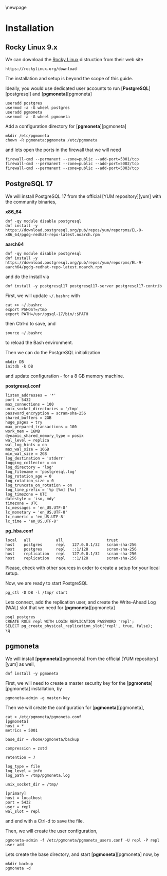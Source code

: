 \newpage

# Installation

## Rocky Linux 9.x

We can download the [Rocky Linux](https://www.rockylinux.org/) distruction from their web site

```
https://rockylinux.org/download
```

The installation and setup is beyond the scope of this guide.

Ideally, you would use dedicated user accounts to run [**PostgreSQL**][postgresql] and [**pgmoneta**][pgmoneta]

```
useradd postgres
usermod -a -G wheel postgres
useradd pgmoneta
usermod -a -G wheel pgmoneta
```

Add a configuration directory for [**pgmoneta**][pgmoneta]

```
mkdir /etc/pgmoneta
chown -R pgmoneta:pgmoneta /etc/pgmoneta
```

and lets open the ports in the firewall that we will need

```
firewall-cmd --permanent --zone=public --add-port=5001/tcp
firewall-cmd --permanent --zone=public --add-port=5002/tcp
firewall-cmd --permanent --zone=public --add-port=5003/tcp
```

## PostgreSQL 17

We will install PostgreSQL 17 from the official [YUM repository][yum] with the community binaries,

**x86_64**

```
dnf -qy module disable postgresql
dnf install -y https://download.postgresql.org/pub/repos/yum/reporpms/EL-9-x86_64/pgdg-redhat-repo-latest.noarch.rpm
```

**aarch64**

```
dnf -qy module disable postgresql
dnf install -y https://download.postgresql.org/pub/repos/yum/reporpms/EL-9-aarch64/pgdg-redhat-repo-latest.noarch.rpm
```

and do the install via

```
dnf install -y postgresql17 postgresql17-server postgresql17-contrib
```

First, we will update `~/.bashrc` with

```
cat >> ~/.bashrc
export PGHOST=/tmp
export PATH=/usr/pgsql-17/bin/:$PATH
```

then Ctrl-d to save, and

```
source ~/.bashrc
```

to reload the Bash environment.

Then we can do the PostgreSQL initialization

```
mkdir DB
initdb -k DB
```

and update configuration - for a 8 GB memory machine.

**postgresql.conf**
```
listen_addresses = '*'
port = 5432
max_connections = 100
unix_socket_directories = '/tmp'
password_encryption = scram-sha-256
shared_buffers = 2GB
huge_pages = try
max_prepared_transactions = 100
work_mem = 16MB
dynamic_shared_memory_type = posix
wal_level = replica
wal_log_hints = on
max_wal_size = 16GB
min_wal_size = 2GB
log_destination = 'stderr'
logging_collector = on
log_directory = 'log'
log_filename = 'postgresql.log'
log_rotation_age = 0
log_rotation_size = 0
log_truncate_on_rotation = on
log_line_prefix = '%p [%m] [%x] '
log_timezone = UTC
datestyle = 'iso, mdy'
timezone = UTC
lc_messages = 'en_US.UTF-8'
lc_monetary = 'en_US.UTF-8'
lc_numeric = 'en_US.UTF-8'
lc_time = 'en_US.UTF-8'
```

**pg_hba.conf**
```
local   all           all                   trust
host    postgres      repl   127.0.0.1/32   scram-sha-256
host    postgres      repl   ::1/128        scram-sha-256
host    replication   repl   127.0.0.1/32   scram-sha-256
host    replication   repl   ::1/128        scram-sha-256
```

Please, check with other sources in order to create a setup for your local setup.

Now, we are ready to start PostgreSQL

```
pg_ctl -D DB -l /tmp/ start
```

Lets connect, add the replication user, and create the Write-Ahead Log (WAL) slot that we need for [**pgmoneta**][pgmoneta]

```
psql postgres
CREATE ROLE repl WITH LOGIN REPLICATION PASSWORD 'repl';
SELECT pg_create_physical_replication_slot('repl', true, false);
\q
```

## pgmoneta

We will install [**pgmoneta**][pgmoneta] from the official [YUM repository][yum] as well,

```
dnf install -y pgmoneta
```

First, we will need to create a master security key for the [**pgmoneta**][pgmoneta] installation, by

```
pgmoneta-admin -g master-key
```

Then we will create the configuration for [**pgmoneta**][pgmoneta],

```
cat > /etc/pgmoneta/pgmoneta.conf
[pgmoneta]
host = *
metrics = 5001

base_dir = /home/pgmoneta/backup

compression = zstd

retention = 7

log_type = file
log_level = info
log_path = /tmp/pgmoneta.log

unix_socket_dir = /tmp/

[primary]
host = localhost
port = 5432
user = repl
wal_slot = repl
```

and end with a Ctrl-d to save the file.

Then, we will create the user configuration,

```
pgmoneta-admin -f /etc/pgmoneta/pgmoneta_users.conf -U repl -P repl user add
```

Lets create the base directory, and start [**pgmoneta**][pgmoneta] now, by

```
mkdir backup
pgmoneta -d
```
